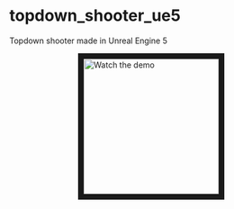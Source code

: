 # topdown_shooter_ue5
 Topdown shooter made in Unreal Engine 5

<style> .center {display: block;margin-left: auto; margin-right: auto; width: 240px;}</style>
<a href="http://www.youtube.com/watch?feature=player_embedded&v=0GKh-HcDeTw" target="_blank">
 <img src="http://img.youtube.com/vi/0GKh-HcDeTw/mqdefault.jpg" alt="Watch the demo" width="480" border="10" class = "center" />
</a>
